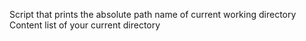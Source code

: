 Script that prints the absolute path name of current working directory
Content list of your current directory
